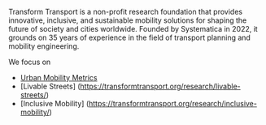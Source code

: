 Transform Transport is a non-profit research foundation that provides innovative, inclusive, and sustainable mobility solutions for shaping the future of society and cities worldwide. Founded by Systematica in 2022, it grounds on 35 years of experience in the field of transport planning and mobility engineering.

We focus on
+ [Urban Mobility Metrics](https://transformtransport.org/research/urban-mobility-metrics/)
+ [Livable Streets] (https://transformtransport.org/research/livable-streets/)
+ [Inclusive Mobility] (https://transformtransport.org/research/inclusive-mobility/)



<!--
**TransformTransport/TransformTransport** is a ✨ _special_ ✨ repository because its `README.md` (this file) appears on your GitHub profile.

Here are some ideas to get you started:

- 🔭 I’m currently working on ...
- 🌱 I’m currently learning ...
- 👯 I’m looking to collaborate on ...
- 🤔 I’m looking for help with ...
- 💬 Ask me about ...
- 📫 How to reach me: ...
- 😄 Pronouns: ...
- ⚡ Fun fact: ...
-->
